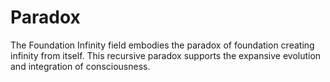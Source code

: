 # Paradox

The Foundation Infinity field embodies the paradox of foundation creating infinity from itself. This recursive paradox supports the expansive evolution and integration of consciousness. 
